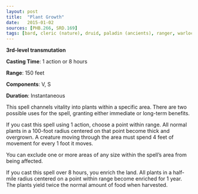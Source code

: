 ```yaml
---
layout: post
title:  "Plant Growth"
date:   2015-01-02
sources: [PHB.266, SRD.169]
tags: [bard, cleric (nature), druid, paladin (ancients), ranger, warlock (fae), level3, transmutation]
---
```


**3rd-level transmutation**

**Casting Time**: 1 action or 8 hours

**Range**: 150 feet

**Components**: V, S

**Duration**: Instantaneous

This spell channels vitality into plants within a specific area. There are two possible uses for the spell, granting either immediate or long-term benefits.

If you cast this spell using 1 action, choose a point within range. All normal plants in a 100-foot radius centered on that point become thick and overgrown. A creature moving through the area must spend 4 feet of movement for every 1 foot it moves.

You can exclude one or more areas of any size within the spell’s area from being affected.

If you cast this spell over 8 hours, you enrich the land. All plants in a half-mile radius centered on a point within range become enriched for 1 year. The plants yield twice the normal amount of food when harvested.

